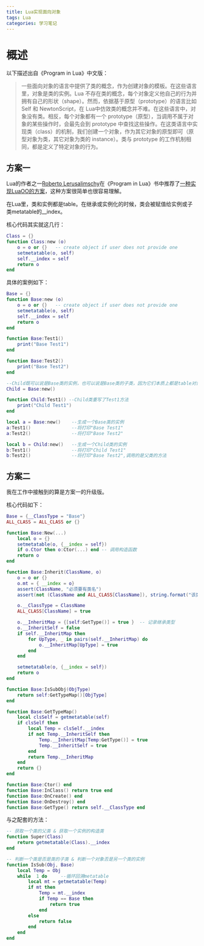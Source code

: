 ```yaml
---
title: Lua实现面向对象
tags: Lua
categories: 学习笔记
---
```


# 概述

以下描述出自《Program in Lua》中文版：

>​		一些面向对象的语言中提供了类的概念，作为创建对象的模板。在这些语言里，对象是类的实例。Lua 不存在类的概念，每个对象定义他自己的行为并拥有自己的形状（shape）。然而，依据基于原型（prototype）的语言比如 Self 和 NewtonScript，在 Lua中仿效类的概念并不难。在这些语言中，对象没有类。相反，每个对象都有一个 prototype（原型），当调用不属于对象的某些操作时，会最先会到 prototype 中查找这些操作。在这类语言中实现类（class）的机制，我们创建一个对象，作为其它对象的原型即可（原型对象为类，其它对象为类的 instance）。类与 prototype 的工作机制相同，都是定义了特定对象的行为。



## 方案一

Lua的作者之一[Roberto Lerusalimschy](https://en.wikipedia.org/wiki/Roberto_Ierusalimschy)在《Program in Lua》书中推荐了[一种实现LuaOO的方案](http://www.lua.org/pil/16.html)，这种方案很简单也很容易理解。

在Lua里，类和实例都是table。在继承或实例化的时候，类会被赋值给实例或子类metatable的__index。

核心代码其实就这几行：

```lua
Class = {}
function Class:new (o)
    o = o or {}   -- create object if user does not provide one
    setmetatable(o, self)
    self.__index = self
    return o
end
```
具体的案例如下：
```lua
Base = {}
function Base:new (o)
    o = o or {}   -- create object if user does not provide one
    setmetatable(o, self)
    self.__index = self
    return o
end

function Base:Test1()
    print("Base Test1")
end

function Base:Test2()
    print("Base Test2")
end

--Child既可以说是Base类的实例，也可以说是Base类的子类，因为它们本质上都是table对象
Child = Base:new()

function Child:Test1() --Child类重写了Test1方法
    print("Child Test1")
end

local a = Base:new()    --生成一个Base类的实例
a:Test1()               --将打印"Base Test1"
a:Test2()               --将打印"Base Test2"

local b = Child:new()   --生成一个Child类的实例
b:Test1()               --将打印"Child Test1"
b:Test2()               --将打印"Base Test2",调用的是父类的方法
```


## 方案二

我在工作中接触到的算是方案一的升级版。

核心代码如下：

```lua
Base = {__ClassType = "Base"}
ALL_CLASS = ALL_CLASS or {}

function Base:New(...)
    local o = {}
    setmetatable(o, {__index = self})
    if o.Ctor then o:Ctor(...) end -- 调用构造函数
    return o
end

function Base:Inherit(ClassName, o)
    o = o or {}
    o.mt = { __index = o}
    assert(ClassName, "必须要有类名")
    assert(not (ClassName and ALL_CLASS[ClassName]), string.format("该类已存在： %s", ClassName))

    o.__ClassType = ClassName
    ALL_CLASS[ClassName] = true

    o.__InheritMap = {[self:GetType()] = true }  -- 记录继承类型
    o.__InheritSelf = false
    if self.__InheritMap then
        for UpType, _ in pairs(self.__InheritMap) do
            o.__InheritMap[UpType] = true
        end
    end

    setmetatable(o, {__index = self})
    return o
end

function Base:IsSubObj(ObjType)
    return self:GetTypeMap()[ObjType]
end

function Base:GetTypeMap()
    local clsSelf = getmetatable(self)
    if clsSelf then
        local Temp = clsSelf.__index
        if not Temp.__InheritSelf then
            Temp.__InheritMap[Temp:GetType()] = true
            Temp.__InheritSelf = true
        end
        return Temp.__InheritMap
    end
    return {}
end

function Base:Ctor() end
function Base:InClass() return true end
function Base:OnCreate() end
function Base:OnDestroy() end
function Base:GetType()	return self.__ClassType end
```

与之配套的方法：

```Lua
-- 获取一个类的父类 & 获取一个实例的构造类
function Super(Class)
    return getmetatable(Class).__index
end

-- 判断一个类是否是类的子类 & 判断一个对象否是另一个类的实例
function IsSub(Obj, Base)
    local Temp = Obj
    while  1 do     --循环回溯metatable
        local mt = getmetatable(Temp)
        if mt then
            Temp = mt.__index
            if Temp == Base then
                return true
            end
        else
            return false
        end
    end
end
```

